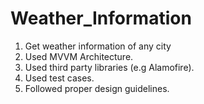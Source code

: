 # Weather_Information
1) Get weather information of any city
2) Used MVVM Architecture.
3) Used third party libraries (e.g Alamofire).
4) Used test cases.
5) Followed proper design guidelines.
